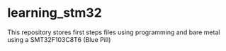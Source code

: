 # learning_stm32

This repository stores first steps files using programming and bare metal using a SMT32F103C8T6 (Blue Pill)
